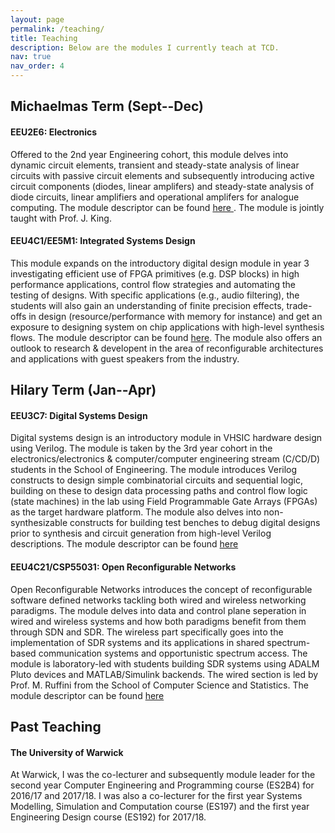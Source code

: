 ```yaml
---
layout: page
permalink: /teaching/
title: Teaching
description: Below are the modules I currently teach at TCD.
nav: true
nav_order: 4
---
```

<div class="projects">
  <h2 class="category">Michaelmas Term (Sept--Dec)</h2>
  <h4> EEU2E6: Electronics </h4>
  Offered to the 2nd year Engineering cohort, this module delves into dynamic circuit elements, transient and steady-state analysis of linear circuits with passive circuit elements and subsequently introducing active circuit components (diodes, linear amplifers) and steady-state analysis of diode circuits, linear amplifiers and operational amplifers for analogue computing. The module descriptor can be found <a href="https://www.tcd.ie/engineering/assets/module-descriptors/sf/EEU22E06.pdf"> here </a>. The module is jointly taught with Prof. J. King. 
  <p> </p>
 <h4> EEU4C1/EE5M1: Integrated Systems Design </h4>
  This module expands on the introductory digital design module in year 3 investigating efficient use of FPGA primitives (e.g. DSP blocks) in high performance applications, control flow strategies and automating the testing of designs. With specific applications (e.g., audio filtering), the students will also gain an understanding of finite precision effects, trade-offs in design (resource/performance with memory for instance) and get an exposure to designing system on chip applications with high-level synthesis flows. The module descriptor can be found <a href="https://www.tcd.ie/engineering/assets/module-descriptors/ss/EEU44C01.pdf">here</a>. The module also offers an outlook to research & developent in the area of reconfigurable architectures and applications with guest speakers from the industry. 

  <h2 class="category">Hilary Term (Jan--Apr)</h2>
  <h4> EEU3C7: Digital Systems Design </h4>
  Digital systems design is an introductory module in VHSIC hardware design using Verilog. The module is taken by the 3rd year cohort in the electronics/electronics & computer/computer engineering stream (C/CD/D) students in the School of Engineering. The module introduces Verilog constructs to design simple combinatorial circuits and sequential logic, building on these to design data processing paths and control flow logic (state machines) in the lab using Field Programmable Gate Arrays (FPGAs) as the target hardware platform. The module also delves into non-synthesizable constructs for building test benches to debug digital designs prior to synthesis and circuit generation from high-level Verilog descriptions. The module descriptor can be found <a href="https://www.tcd.ie/engineering/assets/module-descriptors/js/EEU33C07.pdf">here</a>
  <p> </p>
  <h4> EEU4C21/CSP55031: Open Reconfigurable Networks </h4>
  Open Reconfigurable Networks introduces the concept of reconfigurable software defined networks tackling both wired and wireless networking paradigms. The module delves into data and control plane seperation in wired and wireless systems and how both paradigms benefit from them through SDN and SDR. The wireless part specifically goes into the implementation of SDR systems and its applications in shared spectrum-based communication systems and opportunistic spectrum access. The module is laboratory-led with students building SDR systems using ADALM Pluto devices and MATLAB/Simulink backends. The wired section is led by Prof. M. Ruffini from the School of Computer Science and Statistics. The module descriptor can be found <a href="https://www.tcd.ie/engineering/assets/module-descriptors/ss/EEU44C21.pdf">here</a> <p> </p>


<h2 class="category">Past Teaching</h2>
<h4> The University of Warwick </h4>
At Warwick, I was the co-lecturer and subsequently module leader for the second year Computer Engineering and Programming course (ES2B4) for 2016/17 and 2017/18. I was also a co-lecturer for the first year Systems Modelling, Simulation and Computation course (ES197) and the first year Engineering Design course (ES192) for 2017/18.
</div>